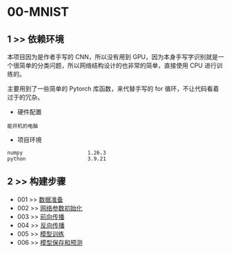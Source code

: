 # 00-MNIST

## 1 >> 依赖环境

本项目因为是作者手写的 CNN，所以没有用到 GPU，因为本身手写字识别就是一个很简单的分类问题，所以网络结构设计的也非常的简单，直接使用 CPU 进行训练的。

主要用到了一些简单的 Pytorch 库函数，来代替手写的 for 循环，不让代码看着过于的冗杂。

- 硬件配置

```
能开机的电脑
```

- 项目环境
```
numpy                     1.26.3
python                    3.9.21
```

## 2 >> 构建步骤

- 001 >> [数据准备](https://github.com/fangqing408/00-MNIST/blob/master/recognition/001.md)
- 002 >> [网络参数初始化](https://github.com/fangqing408/00-MNIST/blob/master/recognition/002.md)
- 003 >> [前向传播](https://github.com/fangqing408/00-MNIST/blob/master/recognition/003.md)
- 004 >> [反向传播](https://github.com/fangqing408/00-MNIST/blob/master/recognition/004.md)
- 005 >> [模型训练](https://github.com/fangqing408/00-MNIST/blob/master/recognition/005.md)
- 006 >> [模型保存和预测](https://github.com/fangqing408/00-MNIST/blob/master/recognition/006.md)
